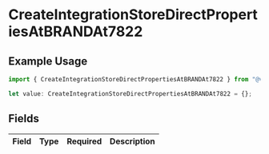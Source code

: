 # CreateIntegrationStoreDirectPropertiesAtBRANDAt7822

## Example Usage

```typescript
import { CreateIntegrationStoreDirectPropertiesAtBRANDAt7822 } from "@vercel/sdk/models/createintegrationstoredirectop.js";

let value: CreateIntegrationStoreDirectPropertiesAtBRANDAt7822 = {};
```

## Fields

| Field       | Type        | Required    | Description |
| ----------- | ----------- | ----------- | ----------- |